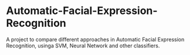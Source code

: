# Automatic-Facial-Expression-Recognition
A project to compare different approaches in Automatic Facial Expression Recognition, usinga SVM, Neural Network and other classifiers.
